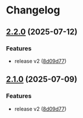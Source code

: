 # Changelog

## [2.2.0](https://github.com/EnochT14/uptime-monitor/compare/@solstatus/common@v2.1.0...@solstatus/common@v2.2.0) (2025-07-12)


### Features

* release v2 ([8d09d77](https://github.com/EnochT14/uptime-monitor/commit/8d09d77f92ceec9bd7cba2e9fb4a514a406b588d))

## [2.1.0](https://github.com/unibeck/solstatus/compare/@solstatus/common@v2.0.0...@solstatus/common@v2.1.0) (2025-07-09)


### Features

* release v2 ([8d09d77](https://github.com/unibeck/solstatus/commit/8d09d77f92ceec9bd7cba2e9fb4a514a406b588d))
